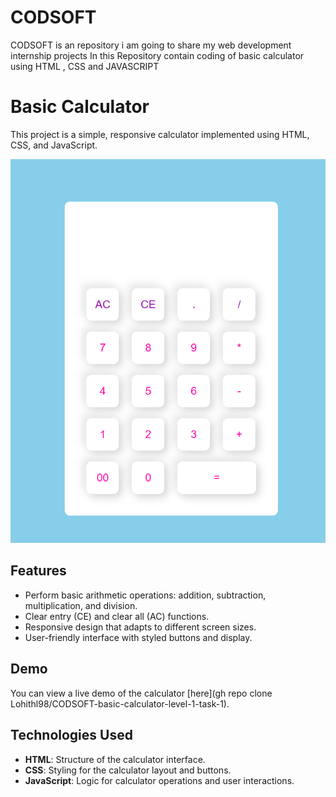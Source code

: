 # CODSOFT
CODSOFT is an repository i am going to share my web development internship projects 
In this Repository contain coding of basic calculator using HTML , CSS  and JAVASCRIPT 
# Basic Calculator

This project is a simple, responsive calculator implemented using HTML, CSS, and JavaScript.

![Calculator Screenshot](screenshot.png)

## Features

- Perform basic arithmetic operations: addition, subtraction, multiplication, and division.
- Clear entry (CE) and clear all (AC) functions.
- Responsive design that adapts to different screen sizes.
- User-friendly interface with styled buttons and display.
  
## Demo
You can view a live demo of the calculator [here](gh repo clone Lohithl98/CODSOFT-basic-calculator-level-1-task-1).

## Technologies Used

- **HTML**: Structure of the calculator interface.
- **CSS**: Styling for the calculator layout and buttons.
- **JavaScript**: Logic for calculator operations and user interactions.
